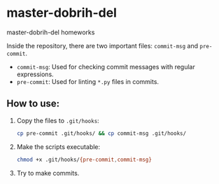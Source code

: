 # master-dobrih-del
master-dobrih-del homeworks

Inside the repository, there are two important files: `commit-msg` and `pre-commit`.

- `commit-msg`: Used for checking commit messages with regular expressions.
- `pre-commit`: Used for linting `*.py` files in commits.

## How to use:

1. Copy the files to `.git/hooks`:
   ```sh
   cp pre-commit .git/hooks/ && cp commit-msg .git/hooks/ 
   ```
2. Make the scripts executable:
    ```sh
    chmod +x .git/hooks/{pre-commit,commit-msg}
    ```
3. Try to make commits.